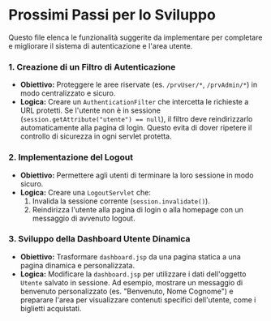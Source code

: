 # Prossimi Passi per lo Sviluppo

Questo file elenca le funzionalità suggerite da implementare per completare e migliorare il sistema di autenticazione e l'area utente.

### 1. Creazione di un Filtro di Autenticazione
- **Obiettivo:** Proteggere le aree riservate (es. `/prvUser/*`, `/prvAdmin/*`) in modo centralizzato e sicuro.
- **Logica:** Creare un `AuthenticationFilter` che intercetta le richieste a URL protetti. Se l'utente non è in sessione (`session.getAttribute("utente") == null`), il filtro deve reindirizzarlo automaticamente alla pagina di login. Questo evita di dover ripetere il controllo di sicurezza in ogni servlet protetta.

### 2. Implementazione del Logout
- **Obiettivo:** Permettere agli utenti di terminare la loro sessione in modo sicuro.
- **Logica:** Creare una `LogoutServlet` che:
  1. Invalida la sessione corrente (`session.invalidate()`).
  2. Reindirizza l'utente alla pagina di login o alla homepage con un messaggio di avvenuto logout.

### 3. Sviluppo della Dashboard Utente Dinamica
- **Obiettivo:** Trasformare `dashboard.jsp` da una pagina statica a una pagina dinamica e personalizzata.
- **Logica:** Modificare la `dashboard.jsp` per utilizzare i dati dell'oggetto `Utente` salvato in sessione. Ad esempio, mostrare un messaggio di benvenuto personalizzato (es. "Benvenuto, Nome Cognome") e preparare l'area per visualizzare contenuti specifici dell'utente, come i biglietti acquistati.
